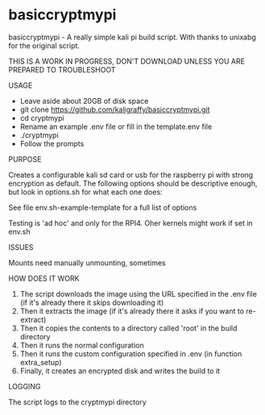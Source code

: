 # basiccryptmypi
basiccryptmypi - A really simple kali pi build script.
With thanks to unixabg for the original script.

THIS IS A WORK IN PROGRESS, DON'T DOWNLOAD UNLESS YOU ARE PREPARED TO TROUBLESHOOT

USAGE

- Leave aside about 20GB of disk space 
- git clone https://github.com/kaligraffy/basiccryptmypi.git
- cd cryptmypi
- Rename an example .env file or fill in the template.env file
- ./cryptmypi
- Follow the prompts

PURPOSE

Creates a configurable kali sd card or usb for the raspberry pi with strong encryption as default. The following 
options should be descriptive enough, but look in options.sh for what each one does:

See file env.sh-example-template for a full list of options

Testing is 'ad hoc' and only for the RPI4. Oher kernels might work if set in env.sh

ISSUES

Mounts need manually unmounting, sometimes

HOW DOES IT WORK

1. The script downloads the image using the URL specified in the .env file (if it's already there it skips downloading it)
2. Then it extracts the image (if it's already there it asks if you want to re-extract)
3. Then it copies the contents to a directory called 'root' in the build directory
4. Then it runs the normal configuration 
5. Then it runs the custom configuration specified in .env (in function extra_setup)
6. Finally, it creates an encrypted disk and writes the build to it

LOGGING

The script logs to the cryptmypi directory
